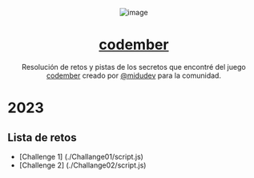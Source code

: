 <div align="center">

![image](https://user-images.githubusercontent.com/52936547/205374409-0e3e1bdf-3240-479c-9290-e6a3c5f403a2.png)

# [codember](https://codember.dev)

Resolución de retos y pistas de los secretos que encontré del juego [codember](https://codember.dev/) creado por [@midudev](https://github.com/midudev/) para la comunidad.

</div>

# 2023

## Lista de retos

- [Challenge 1] (./Challange01/script.js)
- [Challenge 2] (./Challange02/script.js)



